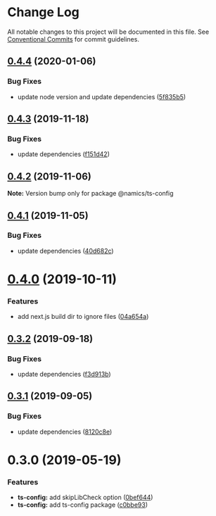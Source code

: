 # Change Log

All notable changes to this project will be documented in this file.
See [Conventional Commits](https://conventionalcommits.org) for commit guidelines.

## [0.4.4](https://github.com/namics/frontend-defaults/compare/@namics/ts-config@0.4.3...@namics/ts-config@0.4.4) (2020-01-06)


### Bug Fixes

* update node version and update dependencies ([5f835b5](https://github.com/namics/frontend-defaults/commit/5f835b5a690d57177d0e18d0fc4c6644adba8d2e))





## [0.4.3](https://github.com/namics/frontend-defaults/compare/@namics/ts-config@0.4.2...@namics/ts-config@0.4.3) (2019-11-18)


### Bug Fixes

* update dependencies ([f151d42](https://github.com/namics/frontend-defaults/commit/f151d4275056f78a59d0f992b5fcb17489244027))





## [0.4.2](https://github.com/namics/frontend-defaults/compare/@namics/ts-config@0.4.1...@namics/ts-config@0.4.2) (2019-11-06)

**Note:** Version bump only for package @namics/ts-config

## [0.4.1](https://github.com/namics/frontend-defaults/compare/@namics/ts-config@0.4.0...@namics/ts-config@0.4.1) (2019-11-05)

### Bug Fixes

-   update dependencies ([40d682c](https://github.com/namics/frontend-defaults/commit/40d682c7f67ed7990295c171b6898b74a52ebb70))

# [0.4.0](https://github.com/namics/frontend-defaults/compare/@namics/ts-config@0.3.2...@namics/ts-config@0.4.0) (2019-10-11)

### Features

-   add next.js build dir to ignore files ([04a654a](https://github.com/namics/frontend-defaults/commit/04a654aa98752f55f7097b00e808641539d7ea66))

## [0.3.2](https://github.com/namics/frontend-defaults/compare/@namics/ts-config@0.3.1...@namics/ts-config@0.3.2) (2019-09-18)

### Bug Fixes

-   update dependencies ([f3d913b](https://github.com/namics/frontend-defaults/commit/f3d913b))

## [0.3.1](https://github.com/namics/frontend-defaults/compare/@namics/ts-config@0.3.0...@namics/ts-config@0.3.1) (2019-09-05)

### Bug Fixes

-   update dependencies ([8120c8e](https://github.com/namics/frontend-defaults/commit/8120c8e))

# 0.3.0 (2019-05-19)

### Features

-   **ts-config:** add skipLibCheck option ([0bef644](https://github.com/namics/frontend-defaults/commit/0bef644))
-   **ts-config:** add ts-config package ([c0bbe93](https://github.com/namics/frontend-defaults/commit/c0bbe93))
